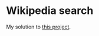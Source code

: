 # Wikipedia search
My solution to [this project](http://www.freecodecamp.com/challenges/build-a-wikipedia-viewer).
